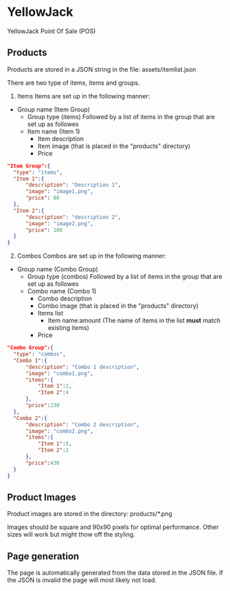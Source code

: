 # YellowJack
YellowJack Point Of Sale (POS)

## Products
Products are stored in a JSON string in the file: assets/itemlist.json

There are two type of items, items and groups.
1. Items
Items are set up in the following manner:  
- Group name (Item Group)
  - Group type (items)
Followed by a list of items in the group that are set up as followes
  - Item name (Item 1)
    - Item description
    - Item image (that is placed in the "products" directory)
    - Price  

```JSON
"Item Group":{
  "type": "items",
  "Item 1":{
      "description": "Description 1",
      "image": "image1.png",
      "price": 80
  },
  "Item 2":{
      "description": "description 2",
      "image": "image2.png",
      "price": 100
  }
}
```

2. Combos
Combos are set up in the following manner:  
- Group name (Combo Group)
  - Group type (combos)
Followed by a list of items in the group that are set up as followes
  - Combo name (Combo 1)
    - Combo description
    - Combo image (that is placed in the "products" directory)
    - Items list 
      - Item name:amount (The name of items in the list **must** match existing items)
    - Price 
```JSON
"Combo Group":{
  "type": "combos",
  "Combo 1":{
      "description": "Combo 1 description",
      "image": "combo1.png",
      "items":{
          "Item 1":2, 
          "Item 2":4
      },
      "price":230
  },
  "Combo 2":{
      "description": "Combo 2 description",
      "image": "combo2.png",
      "items":{
          "Item 1":5, 
          "Item 2":2
      },
      "price":430
  }
}
```

## Product Images
Product images are stored in the directory: products/*.png

Images should be square and 90x90 pixels for optimal performance. Other sizes will work but might thow off the styling.

## Page generation
The page is automatically generated from the data stored in the JSON file. If the JSON is invalid the page will most likely not load.
